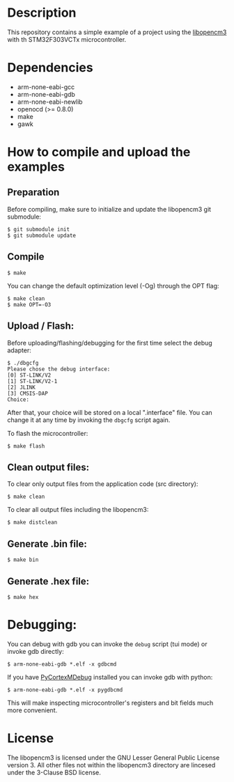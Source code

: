 # Description
This repository contains a simple example of a project using the [libopencm3](https://github.com/libopencm3/libopencm3) with th STM32F303VCTx microcontroller.

# Dependencies

* arm-none-eabi-gcc
* arm-none-eabi-gdb
* arm-none-eabi-newlib
* openocd (>= 0.8.0)
* make
* gawk

# How to compile and upload the examples

## Preparation
Before compiling, make sure to initialize and update the libopencm3 git submodule:
```
$ git submodule init
$ git submodule update
```

## Compile
```
$ make
```
You can change the default optimization level (-Og) through the OPT flag:
```
$ make clean
$ make OPT=-O3
```

## Upload / Flash:
Before uploading/flashing/debugging for the first time select the debug adapter:
```
$ ./dbgcfg
Please chose the debug interface:
[0] ST-LINK/V2
[1] ST-LINK/V2-1
[2] JLINK
[3] CMSIS-DAP
Choice:
```
After that, your choice will be stored on a local ".interface" file. You can change it at any time by invoking the ```dbgcfg``` script again.

To flash the microcontroller:
```
$ make flash
```

## Clean output files:
To clear only output files from the application code (src directory):
```
$ make clean
```
To clear all output files including the libopencm3:
```
$ make distclean
```

## Generate .bin file:
```
$ make bin
```

## Generate .hex file:
```
$ make hex
```

# Debugging:
You can debug with gdb you can invoke the ```debug``` script (tui mode) or invoke gdb directly:
```
$ arm-none-eabi-gdb *.elf -x gdbcmd
```

If you have [PyCortexMDebug](https://github.com/bnahill/PyCortexMDebug) installed you can invoke gdb with python:
```
$ arm-none-eabi-gdb *.elf -x pygdbcmd
```

This will make inspecting microcontroller's registers and bit fields much more convenient.

# License
The libopencm3 is licensed under the GNU Lesser General Public License version 3. All other files not within the libopencm3 directory are lincesed under the 3-Clause BSD license.
